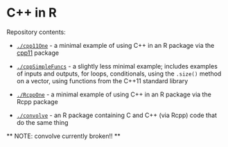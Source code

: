 # C++ in R

Repository contents:

* [`./cpp11One`](https://github.com/thisisnic/cpp_in_r/tree/main/cpp11One) - a minimal example of using C++ in an R package via the [cpp11](https://cpp11.r-lib.org/) package

* [`./cppSimpleFuncs`](https://github.com/thisisnic/cpp_in_r/tree/main/cppFuncs) - a slightly less minimal example; includes examples of inputs and outputs, for loops, conditionals, using the `.size()` method on a vector, using functions from the C++11 standard library

* [`./RcppOne`](https://github.com/thisisnic/cpp_in_r/tree/main/RcppOne) - a minimal example of using C++ in an R package via the Rcpp package

* [`./convolve`](https://github.com/thisisnic/cpp_in_r/tree/main/convolve) - an R package containing C and C++ (via Rcpp) code that do the same thing

** NOTE: convolve currently broken!! **
